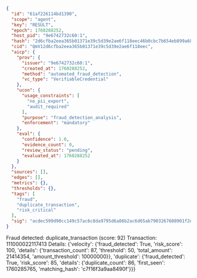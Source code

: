 ```json
{
  "id": "61af226114bd1390",
  "scope": "agent",
  "key": "RESULT",
  "epoch": 1760288252,
  "host_pid": "9e6742732c60:1",
  "hash": "2d6cfba2eea365b01371e39c5d39e2ae6f118eec46b0cbc7b654eb899a68f0f4",
  "cid": "QmV12d6cfba2eea365b01371e39c5d39e2ae6f118eec",
  "aicp": {
    "prov": {
      "issuer": "9e6742732c60:1",
      "created_at": 1760288252,
      "method": "automated_fraud_detection",
      "vc_type": "VerifiableCredential"
    },
    "ucon": {
      "usage_constraints": [
        "no_pii_export",
        "audit_required"
      ],
      "purpose": "fraud_detection_analysis",
      "enforcement": "mandatory"
    },
    "eval": {
      "confidence": 1.0,
      "evidence_count": 0,
      "review_status": "pending",
      "evaluated_at": 1760288252
    }
  },
  "sources": [],
  "edges": [],
  "metrics": {},
  "thresholds": {},
  "tags": [
    "fraud",
    "duplicate_transaction",
    "risk_critical"
  ],
  "sig": "acdec599d90cc149c57ac6c8da9795d6a86b2ac6d65ab7903267608901f2ed37"
}
```

Fraud detected: duplicate_transaction (score: 92)
Transaction: 111000022117413
Details: {'velocity': {'fraud_detected': True, 'risk_score': 100, 'details': {'transaction_count': 87, 'threshold': 50, 'total_amount': 21414354, 'amount_threshold': 10000000}}, 'duplicate': {'fraud_detected': True, 'risk_score': 85, 'details': {'duplicate_count': 86, 'first_seen': 1760285765, 'matching_hash': 'c7f16f3a9aa8490f'}}}